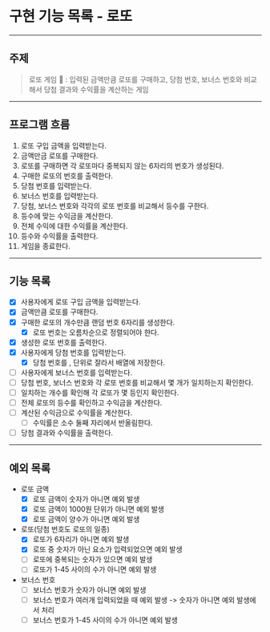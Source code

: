 # 구현 기능 목록 - 로또

---
## 주제 

> 로또 게임 🎱 : 입력된 금액만큼 로또를 구매하고, 당첨 번호, 보너스 번호와 비교해서 당첨 결과와 수익률을 계산하는 게임 

---
## 프로그램 흐름

1. 로또 구입 금액을 입력받는다.
2. 금액만금 로또를 구매한다.
3. 로또를 구매하면 각 로또마다 중복되지 않는 6자리의 번호가 생성된다.
4. 구매한 로또의 번호를 출력한다.
5. 당첨 번호를 입력받는다.
6. 보너스 번호를 입력받는다.
7. 당첨, 보너스 번호와 각각의 로또 번호를 비교해서 등수를 구한다.
8. 등수에 맞는 수익금을 계산한다.
9. 전체 수익에 대한 수익률을 계산한다.
10. 등수와 수익률을 출력한다. 
11. 게임을 종료한다.

---
## 기능 목록 

- [x] 사용자에게 로또 구입 금액을 입력받는다.
- [x] 금액만큼 로또를 구매한다.
- [x] 구매한 로또의 개수만큼 랜덤 번호 6자리를 생성한다.
  - [x] 로또 번호는 오름차순으로 정렬되어야 한다.
- [x] 생성한 로또 번호를 출력한다.
- [x] 사용자에게 당첨 번호를 입력받는다.
  - [x] 당첨 번호를 , 단위로 잘라서 배열에 저장한다.
- [ ] 사용자에게 보너스 번호를 입력받는다.
- [ ] 당첨 번호, 보너스 번호와 각 로또 번호를 비교해서 몇 개가 일치하는지 확인한다.
- [ ] 일치하는 개수를 확인해 각 로또가 몇 등인지 확인한다.
- [ ] 전체 로또의 등수를 확인하고 수익금을 계산한다.
- [ ] 계산된 수익금으로 수익률을 계산한다.
  - [ ] 수익률은 소수 둘째 자리에서 반올림한다.
- [ ] 당첨 결과와 수익률을 출력한다.

---
## 예외 목록 
- 로또 금액 
  - [x] 로또 금액이 숫자가 아니면 예외 발생
  - [x] 로또 금액이 1000원 단위가 아니면 예외 발생
  - [x] 로또 금액이 양수가 아니면 예외 발생 

- 로또(당첨 번호도 로또의 일종)
  - [x] 로또가 6자리가 아니면 예외 발생
  - [x] 로또 중 숫자가 아닌 요소가 입력되었으면 예외 발생
  - [ ] 로또에 중복되는 숫자가 있으면 예외 발생
  - [ ] 로또가 1-45 사이의 수가 아니면 예외 발생 

- 보너스 번호
  - [ ] 보너스 번호가 숫자가 아니면 예외 발생 
  - [ ] 보너스 번호가 여러개 입력되었을 때 예외 발생 -> 숫자가 아니면 예외 발생에서 처리 
  - [ ] 보너스 번호가 1-45 사이의 수가 아니면 예외 발생 
